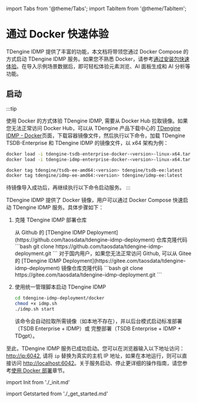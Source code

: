 import Tabs from '@theme/Tabs';
import TabItem from '@theme/TabItem';

# 通过 Docker 快速体验

TDengine IDMP 提供了丰富的功能，本文档将带领您通过 Docker Compose 的方式启动 TDengine IDMP 服务。如果您不熟悉 Docker，请参考[通过安装包快速体验](./get-started-installer)。在导入示例场景数据后，即可轻松体验元素浏览、AI 面板生成和 AI 分析等功能。

## 启动

:::tip

使用 Docker 的方式体验 TDengine IDMP, 需要从 Docker Hub 拉取镜像。如果您无法正常访问 Docker Hub，可以从 TDengine 产品下载中心的 [TDengine IDMP - Docker](https://www.taosdata.com/download-center?product=TDengine+IDMP-Enterprise&platform=Docker)页面，下载容器镜像文件，然后执行以下命令，加载 TDengine TSDB-Enterprise 和 TDengine IDMP 的镜像文件，以 x64 架构为例：

```bash
docker load -i tdengine-tsdb-enterprise-docker-<version>-linux-x64.tar.gz
docker load -i tdengine-idmp-enterprise-docker-<version>-linux-x64.tar.gz

docker tag tdengine/tsdb-ee-amd64:<version> tdengine/tsdb-ee:latest
docker tag tdengine/idmp-ee-amd64:<version> tdengine/idmp-ee:latest
```

待镜像导入成功后，再继续执行以下命令启动服务。
:::

TDengine IDMP 提供了 Docker 镜像，用户可以通过 Docker Compose 快速启动 TDengine IDMP 服务。具体步骤如下：

1. 克隆 TDengine IDMP 部署仓库

    <Tabs>
    <TabItem label="GitHub" value="github">
    从 Github 的 [TDengine IDMP Deployment](https://github.com/taosdata/tdengine-idmp-deployment) 仓库克隆代码
    ```bash
    git clone https://github.com/taosdata/tdengine-idmp-deployment.git
    ```
    </TabItem>
    <TabItem label="Gitee (国内镜像)" value="gitee">
    对于国内用户，如果您无法正常访问 Github, 可以从 Gitee 的 [TDengine IDMP Deployment](https://gitee.com/taosdata/tdengine-idmp-deployment) 镜像仓库克隆代码
    ```bash
    git clone https://gitee.com/taosdata/tdengine-idmp-deployment.git
    ```
    </TabItem>
    </Tabs>

2. 使用统一管理脚本启动 TDengine IDMP

    ```bash
    cd tdengine-idmp-deployment/docker
    chmod +x idmp.sh
    ./idmp.sh start
    ```

    该命令会自动拉取所需镜像（如本地不存在），并以后台模式启动标准部署（TSDB Enterprise + IDMP）或 完整部署（TSDB Enterprise + IDMP + TDgpt）。

至此，TDengine IDMP 服务已成功启动。您可以在浏览器输入以下地址访问：[http://ip:6042](http://ip:6042),
请将 `ip` 替换为真实的主机 IP 地址，如果在本地运行，则可以直接访问 [http://localhost:6042](http://localhost:6042)。关于服务启动、停止更详细的操作指南，请您参考[使用 Docker 部署](../operation/installation/docker-guide)章节。


import Init from './_init.md'

<Init />

import Getstarted from './_get_started.md'

<Getstarted />